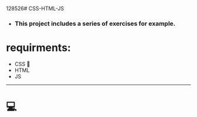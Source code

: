 128526# CSS-HTML-JS
* <h3>This project includes a series of exercises for example.</h3>

# requirments:

* CSS :art:
* HTML
* JS
---------------------------------------------------------------------------
# :computer:

